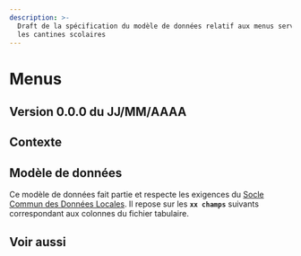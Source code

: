 ```yaml
---
description: >-
  Draft de la spécification du modèle de données relatif aux menus servis dans
  les cantines scolaires
---
```


# Menus

## Version 0.0.0 du JJ/MM/AAAA <a id="version-0-0-0-du-jj-mm-aaaa"></a>

## Contexte <a id="contexte"></a>

## Modèle de données <a id="modele-de-donnees"></a>

Ce modèle de données fait partie et respecte les exigences du [Socle Commun des Données Locales](../../recommandations-relatives-aux-jeux-de-donnees.md). Il repose sur les **`xx champs`** suivants correspondant aux colonnes du fichier tabulaire.

## Voir aussi <a id="voir-aussi"></a>

